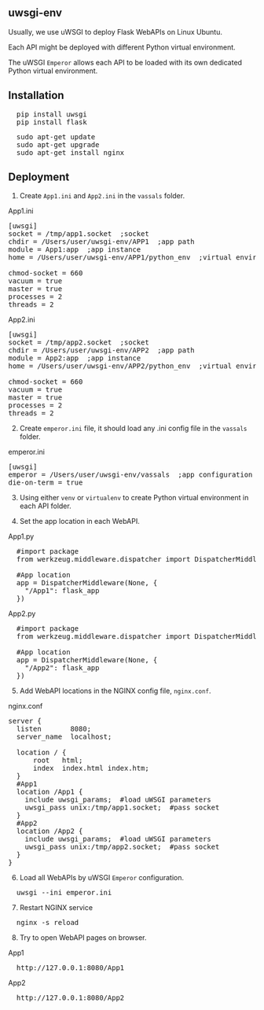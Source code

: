 ## uwsgi-env
Usually, we use uWSGI to deploy Flask WebAPIs on Linux Ubuntu.

Each API might be deployed with different Python virtual environment.

The uWSGI `Emperor` allows each API to be loaded with its own dedicated Python virtual environment.

## Installation
<pre lang="python">
  pip install uwsgi
  pip install flask
</pre>
<pre lang="bash">
  sudo apt-get update
  sudo apt-get upgrade
  sudo apt-get install nginx
</pre>

## Deployment
1. Create `App1.ini` and `App2.ini` in the `vassals` folder.

App1.ini
<pre lang="bash">
[uwsgi]
socket = /tmp/app1.socket  ;socket
chdir = /Users/user/uwsgi-env/APP1  ;app path
module = App1:app  ;app instance
home = /Users/user/uwsgi-env/APP1/python_env  ;virtual environment

chmod-socket = 660
vacuum = true
master = true
processes = 2
threads = 2
</pre>

App2.ini
<pre lang="bash">
[uwsgi]
socket = /tmp/app2.socket  ;socket
chdir = /Users/user/uwsgi-env/APP2  ;app path
module = App2:app  ;app instance
home = /Users/user/uwsgi-env/APP2/python_env  ;virtual environment

chmod-socket = 660
vacuum = true
master = true
processes = 2
threads = 2
</pre>

2. Create `emperor.ini` file, it should load any .ini config file in the `vassals` folder.

emperor.ini
<pre lang="bash">
[uwsgi]
emperor = /Users/user/uwsgi-env/vassals  ;app configuration
die-on-term = true
</pre>

3. Using either `venv` or `virtualenv` to create Python virtual environment in each API folder.

4. Set the app location in each WebAPI.

App1.py
<pre lang="python">
  #import package
  from werkzeug.middleware.dispatcher import DispatcherMiddleware

  #App location
  app = DispatcherMiddleware(None, {
    "/App1": flask_app
  })
</pre>

App2.py
<pre lang="python">
  #import package
  from werkzeug.middleware.dispatcher import DispatcherMiddleware

  #App location
  app = DispatcherMiddleware(None, {
    "/App2": flask_app
  })
</pre>

5. Add WebAPI locations in the NGINX config file, `nginx.conf`.

nginx.conf
<pre lang="bash">
server {
  listen       8080;
  server_name  localhost;

  location / {
      root   html;
      index  index.html index.htm;
  }
  #App1
  location /App1 {
    include uwsgi_params;  #load uWSGI parameters
    uwsgi_pass unix:/tmp/app1.socket;  #pass socket
  }
  #App2
  location /App2 {
    include uwsgi_params;  #load uWSGI parameters
    uwsgi_pass unix:/tmp/app2.socket;  #pass socket
  }
}
</pre>

6. Load all WebAPIs by uWSGI `Emperor` configuration.
<pre lang="bash">
  uwsgi --ini emperor.ini
</pre>

7. Restart NGINX service
<pre lang="bash">
  nginx -s reload
</pre>

8. Try to open WebAPI pages on browser.

App1
<pre lang="bash">
  http://127.0.0.1:8080/App1
</pre>
App2
<pre lang="bash">
  http://127.0.0.1:8080/App2
</pre>
